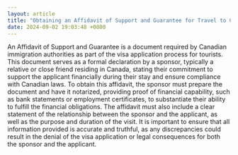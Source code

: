 ```yaml
---
layout: article
title: "Obtaining an Affidavit of Support and Guarantee for Travel to Canada"
date: 2024-09-02 19:03:48 +0800
---
```


<p>An Affidavit of Support and Guarantee is a document required by Canadian immigration authorities as part of the visa application process for tourists. This document serves as a formal declaration by a sponsor, typically a relative or close friend residing in Canada, stating their commitment to support the applicant financially during their stay and ensure compliance with Canadian laws. To obtain this affidavit, the sponsor must prepare the document and have it notarized, providing proof of financial capability, such as bank statements or employment certificates, to substantiate their ability to fulfill the financial obligations. The affidavit must also include a clear statement of the relationship between the sponsor and the applicant, as well as the purpose and duration of the visit. It is important to ensure that all information provided is accurate and truthful, as any discrepancies could result in the denial of the visa application or legal consequences for both the sponsor and the applicant.</p>